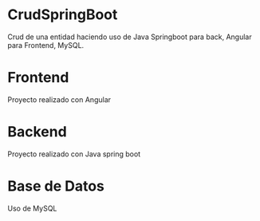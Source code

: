 # CrudSpringBoot
Crud de una entidad haciendo uso de Java Springboot para back, Angular para Frontend, MySQL.

# Frontend
Proyecto realizado con Angular

# Backend
Proyecto realizado con Java spring boot

# Base de Datos
Uso de MySQL
